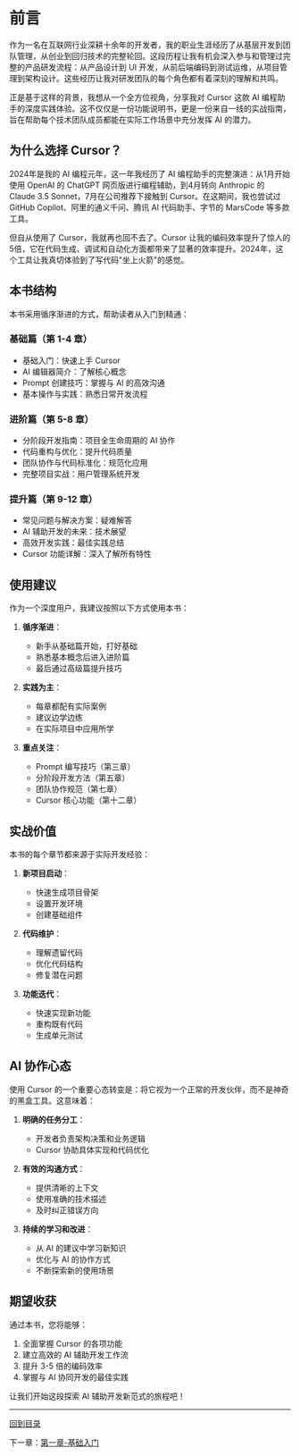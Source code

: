 # 前言

作为一名在互联网行业深耕十余年的开发者，我的职业生涯经历了从基层开发到团队管理，从创业到回归技术的完整轮回。这段历程让我有机会深入参与和管理过完整的产品研发流程：从产品设计到 UI 开发，从前后端编码到测试运维，从项目管理到架构设计。这些经历让我对研发团队的每个角色都有着深刻的理解和共鸣。

正是基于这样的背景，我想从一个全方位视角，分享我对 Cursor 这款 AI 编程助手的深度实践体验。这不仅仅是一份功能说明书，更是一份来自一线的实战指南，旨在帮助每个技术团队成员都能在实际工作场景中充分发挥 AI 的潜力。

## 为什么选择 Cursor？

2024年是我的 AI 编程元年，这一年我经历了 AI 编程助手的完整演进：从1月开始使用 OpenAI 的 ChatGPT 网页版进行编程辅助，到4月转向 Anthropic 的 Claude 3.5 Sonnet，7月在公司推荐下接触到 Cursor。在这期间，我也尝试过 GitHub Copilot、阿里的通义千问、腾讯 AI 代码助手、字节的 MarsCode 等多款工具。

但自从使用了 Cursor，我就再也回不去了。Cursor 让我的编码效率提升了惊人的5倍，它在代码生成、调试和自动化方面都带来了显著的效率提升。2024年，这个工具让我真切体验到了写代码"坐上火箭"的感觉。

## 本书结构

本书采用循序渐进的方式，帮助读者从入门到精通：

### 基础篇（第 1-4 章）
- 基础入门：快速上手 Cursor
- AI 编辑器简介：了解核心概念
- Prompt 创建技巧：掌握与 AI 的高效沟通
- 基本操作与实践：熟悉日常开发流程

### 进阶篇（第 5-8 章）
- 分阶段开发指南：项目全生命周期的 AI 协作
- 代码重构与优化：提升代码质量
- 团队协作与代码标准化：规范化应用
- 完整项目实战：用户管理系统开发

### 提升篇（第 9-12 章）
- 常见问题与解决方案：疑难解答
- AI 辅助开发的未来：技术展望
- 高效开发实践：最佳实践总结
- Cursor 功能详解：深入了解所有特性

## 使用建议

作为一个深度用户，我建议按照以下方式使用本书：

1. **循序渐进**：
   - 新手从基础篇开始，打好基础
   - 熟悉基本概念后进入进阶篇
   - 最后通过高级篇提升技巧

2. **实践为主**：
   - 每章都配有实际案例
   - 建议边学边练
   - 在实际项目中应用所学

3. **重点关注**：
   - Prompt 编写技巧（第三章）
   - 分阶段开发方法（第五章）
   - 团队协作规范（第七章）
   - Cursor 核心功能（第十二章）

## 实战价值

本书的每个章节都来源于实际开发经验：

1. **新项目启动**：
   - 快速生成项目骨架
   - 设置开发环境
   - 创建基础组件

2. **代码维护**：
   - 理解遗留代码
   - 优化代码结构
   - 修复潜在问题

3. **功能迭代**：
   - 快速实现新功能
   - 重构既有代码
   - 生成单元测试

## AI 协作心态

使用 Cursor 的一个重要心态转变是：将它视为一个正常的开发伙伴，而不是神奇的黑盒工具。这意味着：

1. **明确的任务分工**：
   - 开发者负责架构决策和业务逻辑
   - Cursor 协助具体实现和代码优化

2. **有效的沟通方式**：
   - 提供清晰的上下文
   - 使用准确的技术描述
   - 及时纠正错误方向

3. **持续的学习和改进**：
   - 从 AI 的建议中学习新知识
   - 优化与 AI 的协作方式
   - 不断探索新的使用场景

## 期望收获

通过本书，您将能够：

1. 全面掌握 Cursor 的各项功能
2. 建立高效的 AI 辅助开发工作流
3. 提升 3-5 倍的编码效率
4. 掌握与 AI 协同开发的最佳实践

让我们开始这段探索 AI 辅助开发新范式的旅程吧！

---
[回到目录](Readme.md)

下一章：[第一章-基础入门](第一章-基础入门.md)
